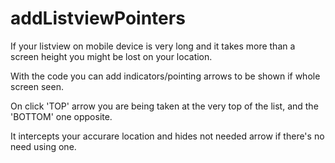 # addListviewPointers

If your listview on mobile device is very long and it takes more than a screen height you might be lost on your location. 

With the code you can add indicators/pointing arrows to be shown if whole screen seen.

On click 'TOP' arrow you are being taken at the very top of the list, and the 'BOTTOM' one opposite.

It intercepts your accurare location and hides not needed arrow if there's no need using one. 
